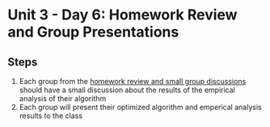 # Unit 3 - Day 6: Homework Review and Group Presentations

## Steps
  1. Each group from the [homework review and small group discussions](https://github.com/blwatkins/Data-Structures-From-A-New-Perspective/blob/master/3_Sorting/day5.md) should have a small discussion about the results of the empirical analysis of their algorithm
  2. Each group will present their optimized algorithm and emperical analysis results to the class
